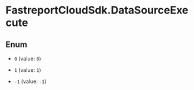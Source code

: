 # FastreportCloudSdk.DataSourceExecute

## Enum


* `0` (value: `0`)

* `1` (value: `1`)

* `-1` (value: `-1`)


